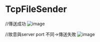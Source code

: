 # TcpFileSender
//傳送成功
![image](https://github.com/user-attachments/assets/2df02851-78ea-4293-9f4c-2848ee601796)

//故意與server port 不同->傳送失敗
![image](https://github.com/user-attachments/assets/d390c2b9-b54b-4add-8709-04547254f751)


